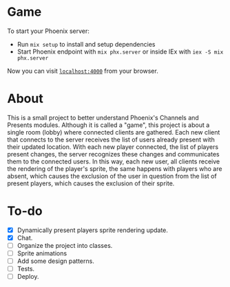 # Game

To start your Phoenix server:

  * Run `mix setup` to install and setup dependencies
  * Start Phoenix endpoint with `mix phx.server` or inside IEx with `iex -S mix phx.server`

Now you can visit [`localhost:4000`](http://localhost:4000) from your browser.

# About

This is a small project to better understand Phoenix's Channels and Presents modules. Although it is called a "game", this project is about a single room (lobby) where connected clients are gathered. Each new client that connects to the server receives the list of users already present with their updated location. With each new player connected, the list of players present changes, the server recognizes these changes and communicates them to the connected users. In this way, each new user, all clients receive the rendering of the player's sprite, the same happens with players who are absent, which causes the exclusion of the user in question from the list of present players, which causes the exclusion of their sprite.

# To-do
- [x] Dynamically present players sprite rendering update.
- [x] Chat.
- [ ] Organize the project into classes.
- [ ] Sprite animations
- [ ] Add some design patterns.
- [ ] Tests.
- [ ] Deploy.
